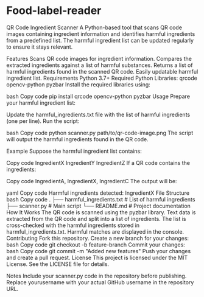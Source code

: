 # Food-label-reader
QR Code Ingredient Scanner
A Python-based tool that scans QR code images containing ingredient information and identifies harmful ingredients from a predefined list. The harmful ingredient list can be updated regularly to ensure it stays relevant.

Features
Scans QR code images for ingredient information.
Compares the extracted ingredients against a list of harmful substances.
Returns a list of harmful ingredients found in the scanned QR code.
Easily updatable harmful ingredient list.
Requirements
Python 3.7+
Required Python Libraries:
qrcode
opencv-python
pyzbar
Install the required libraries using:

bash
Copy code
pip install qrcode opencv-python pyzbar
Usage
Prepare your harmful ingredient list:

Update the harmful_ingredients.txt file with the list of harmful ingredients (one per line).
Run the script:

bash
Copy code
python scanner.py path/to/qr-code-image.png
The script will output the harmful ingredients found in the QR code.

Example
Suppose the harmful ingredient list contains:

Copy code
IngredientX
IngredientY
IngredientZ
If a QR code contains the ingredients:

Copy code
IngredientA, IngredientX, IngredientC
The output will be:

yaml
Copy code
Harmful ingredients detected: IngredientX
File Structure
bash
Copy code
.
├── harmful_ingredients.txt   # List of harmful ingredients
├── scanner.py                # Main script
└── README.md                 # Project documentation
How It Works
The QR code is scanned using the pyzbar library.
Text data is extracted from the QR code and split into a list of ingredients.
The list is cross-checked with the harmful ingredients stored in harmful_ingredients.txt.
Harmful matches are displayed in the console.
Contributing
Fork this repository.
Create a new branch for your changes:
bash
Copy code
git checkout -b feature-branch
Commit your changes:
bash
Copy code
git commit -m "Added new features"
Push your changes and create a pull request.
License
This project is licensed under the MIT License. See the LICENSE file for details.

Notes
Include your scanner.py code in the repository before publishing.
Replace yourusername with your actual GitHub username in the repository URL.
